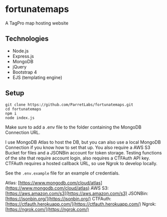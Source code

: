 # fortunatemaps

A TagPro map hosting website

## Technologies
- Node.js
- Express.js
- MongoDB
- jQuery
- Bootstrap 4
- EJS (templating engine)

## Setup
```
git clone https://github.com/ParretLabs/fortunatemaps.git
cd fortunatemaps
npm i
node index.js
```

Make sure to add a .env file to the folder containing the MongoDB Connection URL.

I use MongoDB Atlas to host the DB, but you can also use a local MongoDB Connection if you know how to set that up. You also require a AWS S3 Bucket for files and a JSONBin account for token storage. Testing functions of the site that require account login, also requires a CTFAuth API key. CTFAuth requires a hosted callback URL, so use Ngrok to develop locally.

See the `.env.example` file for an example of credentials.

Atlas: [https://www.mongodb.com/cloud/atlas](https://www.mongodb.com/cloud/atlas)
AWS S3: [https://aws.amazon.com/s3](https://aws.amazon.com/s3)
JSONBin: [https://jsonbin.org/](https://jsonbin.org/)
CTFAuth: [https://ctfauth.herokuapp.com/](https://ctfauth.herokuapp.com/)
Ngrok: [https://ngrok.com/](https://ngrok.com/)